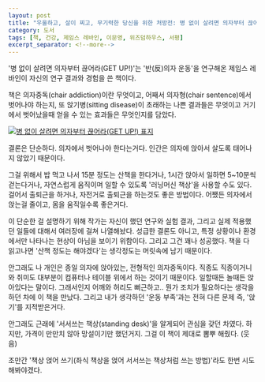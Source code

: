 ```yaml
---
layout: post
title: "우울하고, 살이 찌고, 무기력한 당신을 위한 처방전: 병 없이 살려면 의자부터 끊어라(GET UP!)"
category: 도서
tags: [책, 건강, 제임스 레바인, 이문영, 위즈덤하우스, 서평]
excerpt_separator: <!--more-->
---
```


'병 없이 살려면 의자부터 끊어라(GET UP!)'는 '반(反)의자 운동'을 연구해온 제임스 레바인이 자신의 연구 결과와 경험을 쓴 책이다.
<!--more-->
책은 의자중독(chair addiction)이란 무엇이고,
어째서 의자형(chair sentence)에서 벗어나야 하는지,
또 앉기병(sitting disease)이 초래하는 나쁜 결과들은 무엇이고
거기에서 벗어났을때 얻을 수 있는 효과들은 무엇인지를 담았다.

[![병 없이 살려면 의자부터 끊어라(GET UP!) 표지](https://lh3.googleusercontent.com/-LVjLuIPdm3g/VTjwyV5HhEI/AAAAAAAAPTM/hnAMqnIeH88/w270/getup-book-2015.jpg "현대 도시인들이 우울하고, 살찌고, 무기력한 이유를 '앉기'에서 찾았다.")](http://www.aladin.co.kr/shop/wproduct.aspx?ISBN=8960868086&ttbkey=ttbreznoa0249001&COPYPaper=1)

결론은 단순하다.
의자에서 벗어나야 한다는거다.
인간은 의자에 앉아서 살도록 태어나지 않았기 때문이다.

그걸 위해서 밥 먹고 나서 15분 정도는 산책을 한다거나,
1시간 앉아서 일하면 5~10분씩 걷는다거나,
자연스럽게 움직이며 일할 수 있도록 '러닝머신 책상'을 사용할 수도 있다.
걸어서 출퇴근을 하거나, 자전거로 출퇴근을 하는것도 좋은 방법이다.
어쨌든 의자에서 앉는걸 줄이고, 몸을 움직일수록 좋은거다.

이 단순한 걸 설명하기 위해 작가는 자신이 했던 연구와 실험 결과, 그리고 실제 적용했던 일들에 대해서 여러장에 걸쳐 나열해놨다.
성급한 결론도 아니고, 특정 상황이나 환경에서만 나타나는 현상이 아님을 보이기 위함이다.
그리고 그건 꽤나 성공했다.
책을 다 읽고나면 '산책 정도는 해야겠다'는 생각정도는 머릿속에 남기 때문이다.

안그래도 나 개인은 종일 의자에 앉아있는, 전형적인 의자중독이다.
직종도 직종이거니와 취미도 대부분이 컴퓨터나 테이블 위에서 하는 것이기 때문이다.
일할때든 놀때든 앉아있다는 말이다.
그래서인지 어깨와 허리도 뻐근하고.. 뭔가 조치가 필요하다는 생각을 하던 차에 이 책을 만났다.
그리고 내가 생각하던 '운동 부족'과는 전혀 다른 문제 즉, '앉기'를 지적받은거다.

안그래도 근래에 '서서쓰는 책상(standing desk)'을 알게되어 관심을 갖던 차였다.
하지만, 가격이 만만치 않아 망설이기만 했던거지.
그걸 이 책이 제대로 뽐뿌 해줬다. (웃음)

조만간 '책상 얹어 쓰기(좌식 책상을 얹어 서서쓰는 책상처럼 쓰는 방법)'라도 한번 시도해봐야겠다.
